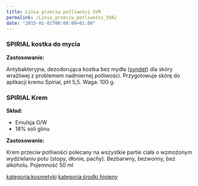 ```yaml
---
title: Linia przeciw potliwości SVR
permalink: /Linia_przeciw_potliwości_SVR/
date: "2015-01-01T00:00:00+01:00"
---
```


### SPIRIAL kostka do mycia

**Zastosowanie:**

Antybakteryjna, dezodorująca kostka bez mydła ([syndet](/atopedia/syndety "wikilink")) dla skóry wrażliwej z problemem nadmiernej potliwości. Przygotowuje skórę do aplikacji kremu Spirial, pH 5,5. Waga: 100 g.

### SPIRIAL Krem

**Skład:**

-   Emulsja O/W
-   18% soli glinu

**Zastosowanie:**

Krem przeciw potliwości polecany na wszystkie partie ciała o wzmożonym wydzielaniu potu (stopy, dłonie, pachy). Bezbarwny, bezwonny, bez alkoholu. Pojemność 50 ml

[kategoria:kosmetyki](/atopedia/kategoria:kosmetyki "wikilink") [kategoria:środki higieny](/atopedia/kategoria:środki_higieny "wikilink")